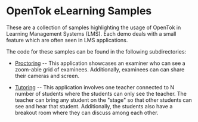 # OpenTok eLearning Samples

These are a collection of samples highlighting the usage of OpenTok in Learning Management Systems (LMS). Each demo deals with a small feature which are often seen in LMS applications.

The code for these samples can be found in the following subdirectories:

* [Proctoring](proctoring) -- This application showcases an examiner who can see a zoom-able grid of examinees. Additionally, examinees can can share their cameras and screen.

* [Tutoring](tutoring) -- This application involves one teacher connected to N number of students where the students can only see the teacher. The teacher can bring any student on the "stage" so that other students can see and hear that student. Additionally, the students also have a breakout room where they can discuss among each other.
